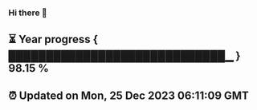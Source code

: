 ### Hi there 👋
⏳ Year progress { █████████████████████████████▁ } 98.15 %
---
⏰ Updated on Mon, 25 Dec 2023 06:11:09 GMT
---
